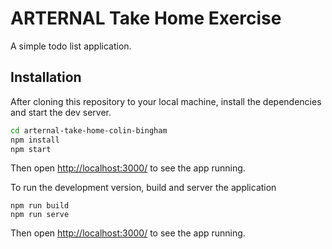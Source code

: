 # ARTERNAL Take Home Exercise

A simple todo list application.

## Installation

After cloning this repository to your local machine, install the dependencies and start the dev server.

```sh
cd arternal-take-home-colin-bingham
npm install
npm start
```
Then open [http://localhost:3000/](http://localhost:3000/) to see the app running.

To run the development version, build and server the application
```
npm run build
npm run serve
```
Then open [http://localhost:3000/](http://localhost:3000/) to see the app running.